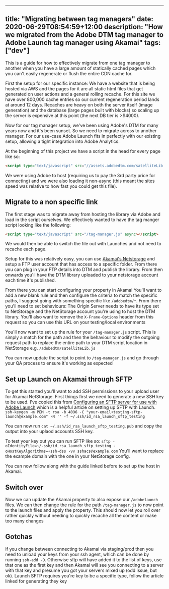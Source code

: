 
---
title: "Migrating between tag managers"
date: 2020-06-29T08:54:59+12:00
description: "How we migrated from the Adobe DTM tag manager to Adobe Launch tag manager using Akamai"
tags: ["dev"]
---

This is a guide for how to effectively migrate from one tag manager to another when you have a large amount of statically cached pages which you can't easily regenerate or flush the entire CDN cache for.

First the setup for our specific instance:
We have a website that is being hosted via AWS and the pages for it are all static html files that get generated on user actions and a general rolling recache. For this site we have over 800,000 cache entries so our current regeneration period lands at around 12 days. Recaches are heavy on both the server itself (image generation) and the database (large pages built with blocks) so scaling up the server is expensive at this point (the next DB tier is >$4000).

Now for our tag manager setup, we've been using Adobe's DTM for many years now and it's been sunset. So we need to migrate across to another manager. For our use-case Adobe Launch fits in perfectly with our existing setup, allowing a tight integration into Adobe Analytics.

At the beginning of this project we have a script in the head for every page like so:
```html
<script type="text/javascript" src="//assets.adobedtm.com/satelliteLib.js"></script>
```

We were using Adobe to host (requiring us to pay the 3rd party price for connecting) and we were also loading it non-async (this meant the sites speed was relative to how fast you could get this file).

## Migrate to a non specific link
The first stage was to migrate away from hosting the library via Adobe and load in the script ourselves. We effectively wanted to have the tag manger script looking like the following:
```html
<script type="text/javascript" src="/tag-manager.js" async></script>
```

We would then be able to switch the file out with Launches and not need to recache each page.

Setup for this was relatively easy, you can use [Akamai's Netstorage](https://learn.akamai.com/en-us/webhelp/netstorage/netstorage-user-guide/GUID-E6CE2D96-969E-4AD1-B509-6C34A43AD9A9.html) and setup a FTP user account that has access to a specific folder. From there you can plug in your FTP details into DTM and publish the library. From then onwards you'll have the DTM library uploaded to your netstorage account each time it's published.

From there you can start configuring your property in Akamai
You'll want to add a new blank rule and then configure the criteria to match the specific paths, I suggest going with something specific like `/adobedtm/*`.
From there you'll need to set behaviours: The Origin Server needs to have its type set to NetStorage and the NetStorage account you're using to host the DTM library. You'll also want to remove the `X-Frame-Options` header from this request so you can use this URL on your testing/local environments

You'll now want to set up the rule for your `/tag-manager.js` script. This is simply a match for the path and then the behaviour to modify the outgoing request path to replace the entire path to your DTM script location in NetStorage e.g. `/adobedtm/satelliteLib.js`

You can now update the script to point to `/tag-manager.js` and go through your QA process to ensure it's working as expected

## Set up Launch on Akamai through SFTP
To get this started you'll want to add SSH permissions to your upload user for Akamai NetStorage. First things first we need to generate a new SSH key to be used. I've copied this from [Configuring an SFTP server for use with Adobe Launch](https://medium.com/launch-by-adobe/configuring-an-sftp-server-for-use-with-adobe-launch-bc626027e5a6) which is a helpful article on setting up SFTP with Launch.
`ssh-keygen -m PEM -t rsa -b 4096 -C "your-email+testing-sftp-launch@example.com" -N '' -f ~/.ssh/id_rsa_launch_sftp_testing`

You can now run `cat ~/.ssh/id_rsa_launch_sftp_testing.pub` and copy the output into your uplaod accounts SSH key.

To test your key out you can run SFTP like so: `sftp -oIdentityFile=~/.ssh/id_rsa_launch_sftp_testing -oHostKeyAlgorithms=+ssh-dss -vv sshacs@example.com`
You'll want to replace the example domain with the one in your NetStorage config.

You can now follow along with the guide linked before to set up the host in Akamai.

## Switch over
Now we can update the Akamai property to also expose our `/adobelaunch` files. We can then change the rule for the path `/tag-manager.js` to now point to the launch files and apply the property. This should now let you roll over rather quickly without needing to quickly recache all the content or make too many changes

## Gotchas
If you change between connecting to Akamai via staging/prod then you need to unload your keys from your ssh agent, which can be done by running `ssh-add -D`. Otherwise sftp will have added it to the list of keys, use that one as the first key and then Akamai will see you connecting to a server with that key and presume you got your servers mixed up (odd issue, but ok).
Launch SFTP requires you're key to be a specific type, follow the article linked for generating they key